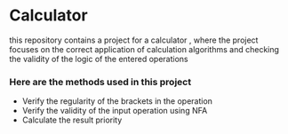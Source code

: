 # Calculator
 this repository contains a project for a calculator , where the project focuses on the correct application of calculation algorithms and checking the validity of the logic of the entered operations

 ### Here are the methods used in this project
 - Verify the regularity of the brackets in the operation
 - Verify the validity of the input operation using NFA
 - Calculate the result priority 